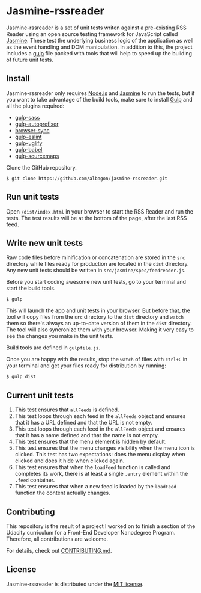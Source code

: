 # Jasmine-rssreader

Jasmine-rssreader is a set of unit tests writen against a pre-existing RSS Reader using an open source testing framework for JavaScript called [Jasmine](http://jasmine.github.io/). These test the underlying business logic of the application as well as the event handling and DOM manipulation. In addition to this, the project includes a [gulp](https://gulpjs.com/) file packed with tools that will help to speed up the building of future unit tests.


## Install

Jasmine-rssreader only requires [Node.js](https://nodejs.org/) and [Jasmine](https://jasmine.github.io/setup/nodejs.html) to run the tests, but if you want to take advantage of the build tools, make sure to install [Gulp](https://gulpjs.com/) and all the plugins required:

* [gulp-sass](https://www.npmjs.com/package/gulp-sass)
* [gulp-autoprefixer](https://www.npmjs.com/package/gulp-autoprefixer)
* [browser-sync](https://browsersync.io/)
* [gulp-eslint](https://www.npmjs.com/package/gulp-eslint)
* [gulp-uglify](https://www.npmjs.com/package/gulp-uglify)
* [gulp-babel](https://www.npmjs.com/package/gulp-babel)
* [gulp-sourcemaps](https://www.npmjs.com/package/gulp-sourcemaps)


Clone the GitHub repository.

```
$ git clone https://github.com/albagon/jasmine-rssreader.git
```

## Run unit tests

Open `/dist/index.html` in your browser to start the RSS Reader and run the tests. The test results will be at the bottom of the page, after the last RSS feed.

## Write new unit tests
Raw code files before minification or concatenation are stored in the `src` directory while files ready for production are located in the `dist` directory. Any new unit tests should be written in `src/jasmine/spec/feedreader.js`.

Before you start coding awesome new unit tests, go to your terminal and start the build tools.

```
$ gulp
```

This will launch the app and unit tests in your browser. But before that, the tool will copy files from the `src` directory to the `dist` directory and `watch` them so there's always an up-to-date version of them in the `dist` directory. The tool will also syncronize them with your browser. Making it very easy to see the changes you make in the unit tests.

Build tools are defined in `gulpfile.js`.

Once you are happy with the results, stop the `watch` of files with `ctrl+C` in your terminal and get your files ready for distribution by running:

```
$ gulp dist
```

## Current unit tests

1. This test ensures that `allFeeds` is defined.
2. This test loops through each feed in the `allFeeds` object and ensures that it has a URL defined and that the URL is not empty.
3. This test loops through each feed in the `allFeeds` object and ensures that it has a name defined and that the name is not empty.
4. This test ensures that the menu element is hidden by default.
5. This test ensures that the menu changes visibility when the menu icon is clicked. This test has two expectations: does the menu display when clicked and does it hide when clicked again.
6. This test ensures that when the `loadFeed` function is called and completes its work, there is at least a single `.entry` element within the `.feed` container.
7. This test ensures that when a new feed is loaded by the `loadFeed` function the content actually changes.

## Contributing

This repository is the result of a project I worked on to finish a section of the Udacity curriculum for a Front-End Developer Nanodegree Program. Therefore, all contributions are welcome.

For details, check out [CONTRIBUTING.md](CONTRIBUTING.md).

## License

Jasmine-rssreader is distributed under the [MIT license](LICENSE).
